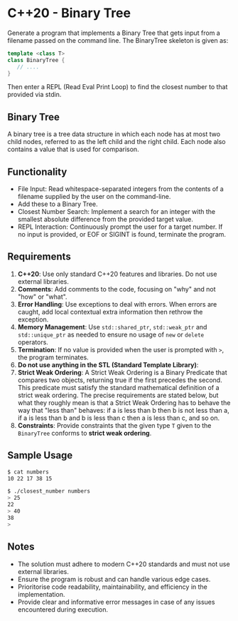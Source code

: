 # C++20 - Binary Tree

Generate a program that implements a Binary Tree that gets input from a filename passed on the command line. The BinaryTree skeleton is given as:

```cpp
template <class T>
class BinaryTree {
   // ....
}
```

Then enter a REPL (Read Eval Print Loop) to find the closest number to that provided via stdin.

## Binary Tree

A binary tree is a tree data structure in which each node has at most two child nodes, referred to as the left child and the right child. Each node also contains a value that is used for comparison.

## Functionality

* File Input: Read whitespace-separated integers from the contents of a filename supplied by the user on the command-line.
* Add these to a Binary Tree.
* Closest Number Search: Implement a search for an integer with the smallest  absolute difference from the provided target value.
* REPL Interaction: Continuously prompt the user for a target number. If no input is provided, or EOF or SIGINT is found, terminate the program.

## Requirements

1. **C++20**: Use only standard C++20 features and libraries. Do not use external libraries.
1. **Comments**: Add comments to the code, focusing on "why" and not "how" or "what".
1. **Error Handling**: Use exceptions to deal with errors. When errors are caught, add local contextual extra information then rethrow the exception.
1. **Memory Management**: Use `std::shared_ptr`, `std::weak_ptr` and `std::unique_ptr` as needed to ensure no usage of `new` or `delete` operators.
1. **Termination**: If no value is provided when the user is prompted with `>`, the program terminates.
1. **Do not use anything in the STL (Standard Template Library)**: 
1. **Strict Weak Ordering**: A Strict Weak Ordering is a Binary Predicate that compares two objects, returning true if the first precedes the second. This predicate must satisfy the standard mathematical definition of a strict weak ordering. The precise requirements are stated below, but what they roughly mean is that a Strict Weak Ordering has to behave the way that "less than" behaves: if a is less than b then b is not less than a, if a is less than b and b is less than c then a is less than c, and so on.
1. **Constraints**: Provide constraints that the given type `T` given to the `BinaryTree` conforms to **strict weak ordering**.

## Sample Usage

```bash
$ cat numbers
10 22 17 38 15

$ ./closest_number numbers
> 25
22
> 40
38
> 
```

## Notes

* The solution must adhere to modern C++20 standards and must not use external libraries.
* Ensure the program is robust and can handle various edge cases.
* Prioritorise code readability, maintainability, and efficiency in the implementation.
* Provide clear and informative error messages in case of any issues encountered during execution.

